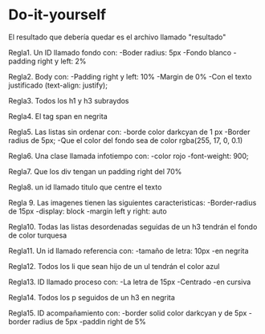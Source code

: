 # Do-it-yourself
El resultado que debería quedar es el archivo llamado "resultado"

Regla1. Un ID llamado fondo con:
    -Boder radius: 5px
    -Fondo blanco
    -padding right y left: 2%

Regla2. Body con:
    -Padding right y left: 10%
    -Margin de 0%
    -Con el texto justificado (text-align: justify);

Regla3. Todos los h1 y h3 subraydos

Regla4. El tag span en negrita

Regla5. Las listas sin ordenar con:
    -borde color darkcyan de 1 px
    -Border radius de 5px;
    -Que el color del fondo sea de color rgba(255, 17, 0, 0.1)

Regla6. Una clase llamada infotiempo con:
    -color rojo
    -font-weight: 900;

Regla7. Que los div tengan un padding right del 70%

Regla8. un id llamado titulo que centre el texto

Regla 9. Las imagenes tienen las siguientes caracteristicas:
    -Border-radius de 15px
    -display: block
    -margin left y right: auto

Regla10. Todas las listas desordenadas seguidas de un h3 tendrán el fondo de color turquesa

Regla11. Un id llamado referencia con:
    -tamaño de letra: 10px
    -en negrita

Regla12. Todos los li que sean hijo de un ul tendrán el color azul

Regla13. ID llamado proceso con:
    -La letra de 15px
    -Centrado
    -en cursiva

Regla14. Todos los p seguidos de un h3 en negrita

Regla15. ID acompañamiento con:
    -border solid color darkcyan y de 5px
    -border radius de 5px
    -paddin right de 5%
